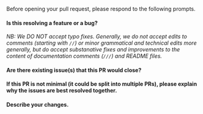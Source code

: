 Before opening your pull request, please respond to the following prompts.

#### Is this resolving a feature or a bug?

_NB: We DO NOT accept typo fixes. Generally, we do not accept edits to comments (starting with `//`) or minor grammatical and technical edits more generally, but do accept substanative fixes and improvements to the content of documentation comments (`///`) and README files._

#### Are there existing issue(s) that this PR would close?

#### If this PR is not minimal (it could be split into multiple PRs), please explain why the issues are best resolved together. 

#### Describe your changes.
